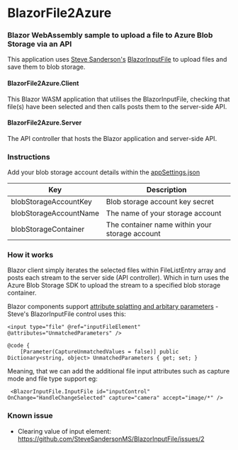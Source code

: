 # BlazorFile2Azure

### Blazor WebAssembly sample to upload a file to Azure Blob Storage via an API

This application uses [Steve Sanderson's](https://twitter.com/stevensanderson) [BlazorInputFile](https://github.com/SteveSandersonMS/BlazorInputFile) to upload files and save them to blob storage.

#### BlazorFile2Azure.Client

This Blazor WASM application that utilises the BlazorInputFile, checking that file(s) have been selected and then calls posts them to the server-side API.

#### BlazorFile2Azure.Server

The API controller that hosts the Blazor application and server-side API.

### Instructions

Add your blob storage account details within the [appSettings.json](./BlazorFile2Azure/Server/appSettings.json)

| Key | Description |
| ----- | ----- |
| blobStorageAccountKey | Blob storage account key secret |
| blobStorageAccountName | The name of your storage account |
| blobStorageContainer | The container name within your storage account |

### How it works

Blazor client simply iterates the selected files within FileListEntry array and posts each stream to the server side (API controller).  Which in turn uses the Azure Blob Storage SDK to upload the stream to a specified blob storage container.

Blazor components support [attribute splatting and arbitary parameters](https://docs.microsoft.com/en-us/aspnet/core/blazor/components?view=aspnetcore-3.0#attribute-splatting-and-arbitrary-parameters) - Steve's BlazorInputFile control uses this:

```
<input type="file" @ref="inputFileElement" @attributes="UnmatchedParameters" />

@code {
    [Parameter(CaptureUnmatchedValues = false)] public Dictionary<string, object> UnmatchedParameters { get; set; }
```

Meaning, that we can add the additional file input attributes such as capture mode and file type support eg:
```
 <BlazorInputFile.InputFile id="inputControl" OnChange="HandleChangeSelected" capture="camera" accept="image/*" />
```


### Known issue

* Clearing value of input element: https://github.com/SteveSandersonMS/BlazorInputFile/issues/2
